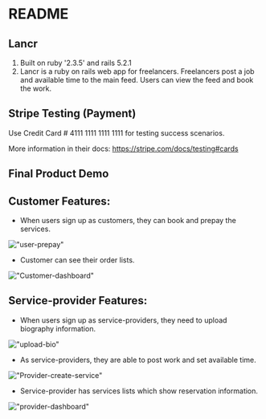 # README

## Lancr
1. Built on ruby '2.3.5' and rails  5.2.1
2. Lancr is a ruby on rails web app for freelancers. Freelancers post a job and available time to the main feed. Users can view the feed and book the work.

## Stripe Testing (Payment)

Use Credit Card # 4111 1111 1111 1111 for testing success scenarios.

More information in their docs: <https://stripe.com/docs/testing#cards>


## Final Product Demo

## Customer Features:

* When users sign up as customers, they can book and prepay the services.

!["user-prepay"](https://github.com/neenus/Lancr/blob/master/doc/User-prepay.gif)

* Customer can see their order lists.

!["Customer-dashboard"](https://github.com/neenus/Lancr/blob/master/doc/customer-dashboard.gif)

## Service-provider Features:

* When users sign up as service-providers, they need to upload biography information.

!["upload-bio"](https://github.com/neenus/Lancr/blob/master/doc/upload-bio.gif)

* As service-providers, they are able to post work and set available time.

!["Provider-create-service"](https://github.com/neenus/Lancr/blob/master/doc/Provider-create-service.gif)

* Service-provider has services lists which show reservation information.

!["provider-dashboard"](https://github.com/neenus/Lancr/blob/master/doc/provider-dashboard.gif)
